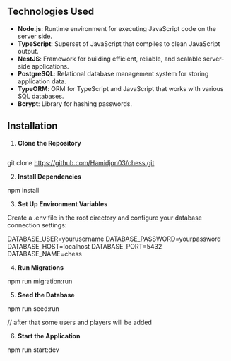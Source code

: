 ## Technologies Used

- **Node.js**: Runtime environment for executing JavaScript code on the server side.
- **TypeScript**: Superset of JavaScript that compiles to clean JavaScript output.
- **NestJS**: Framework for building efficient, reliable, and scalable server-side applications.
- **PostgreSQL**: Relational database management system for storing application data.
- **TypeORM**: ORM for TypeScript and JavaScript that works with various SQL databases.
- **Bcrypt**: Library for hashing passwords.


## Installation

1. **Clone the Repository**

   ```bash
git clone https://github.com/Hamidjon03/chess.git


2. **Install Dependencies**

npm install

3. **Set Up Environment Variables**

Create a .env file in the root directory and configure your database connection settings:

DATABASE_USER=yourusername
DATABASE_PASSWORD=yourpassword
DATABASE_HOST=localhost
DATABASE_PORT=5432
DATABASE_NAME=chess

4. **Run Migrations**

npm run migration:run

5. **Seed the Database**

npm run seed:run

// after that some users and players will be added

6. **Start the Application**

npm run start:dev
